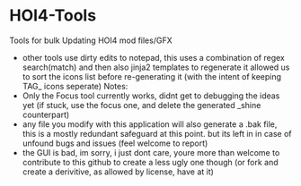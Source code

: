# HOI4-Tools
Tools for bulk Updating HOI4 mod files/GFX

- other tools use dirty edits to notepad, this uses a combination of regex search(match) and then also jinja2 templates to regenerate it allowed us to sort the icons list before re-generating it (with the intent of keeping TAG_ icons seperate)
Notes: 
- Only the Focus tool currently works, didnt get to debugging the ideas yet (if stuck, use the focus one, and delete the generated _shine counterpart)
- any file you modify with this application will also generate a .bak file, this is a mostly redundant safeguard at this point. but its left in in case of unfound bugs and issues (feel welcome to report)
- the GUI is bad, im sorry, i just dont care, youre more than welcome to contribute to this github to create a less ugly one though (or fork and create a derivitive, as allowed by license, have at it)

